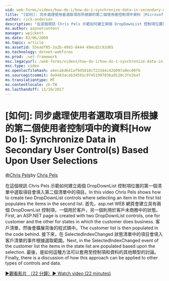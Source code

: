 ```yaml
---
uid: web-forms/videos/how-do-i/how-do-i-synchronize-data-in-secondary-user-controls-based-upon-user-selections
title: "[如何]: 同步處理使用者選取項目所根據的第二個使用者控制項中資料 |Microsoft 文件"
author: rick-anderson
description: "在這個視訊 Chris Pels 示範如何建立兩個 DropDownList 控制項位置的第一個清單中選取項目會填入第二個清單中的項目。 Firs..."
ms.author: aspnetcontent
manager: wpickett
ms.date: 03/06/2009
ms.topic: article
ms.assetid: 55eadf85-3a2b-4993-8444-494cd2c92d65
ms.technology: dotnet-webforms
ms.prod: .net-framework
msc.legacyurl: /web-forms/videos/how-do-i/how-do-i-synchronize-data-in-secondary-user-controls-based-upon-user-selections
msc.type: video
ms.openlocfilehash: a4ecabd641af9d5810cf23344c42b097a0ec00f6
ms.sourcegitcommit: 9a9483aceb34591c97451997036a9120c3fe2baf
ms.translationtype: MT
ms.contentlocale: zh-TW
ms.lasthandoff: 11/10/2017
---
```

<a name="how-do-i-synchronize-data-in-secondary-user-controls-based-upon-user-selections"></a><span data-ttu-id="73d58-104">[如何]: 同步處理使用者選取項目所根據的第二個使用者控制項中的資料</span><span class="sxs-lookup"><span data-stu-id="73d58-104">[How Do I]: Synchronize Data in Secondary User Control(s) Based Upon User Selections</span></span>
====================
<span data-ttu-id="73d58-105">由[Chris Pels](https://twitter.com/chrispels)</span><span class="sxs-lookup"><span data-stu-id="73d58-105">by [Chris Pels](https://twitter.com/chrispels)</span></span>

<span data-ttu-id="73d58-106">在這個視訊 Chris Pels 示範如何建立兩個 DropDownList 控制項位置的第一個清單中選取項目會填入第二個清單中的項目。</span><span class="sxs-lookup"><span data-stu-id="73d58-106">In this video Chris Pels shows how to create two DropDownList controls where selecting an item in the first list populates the items in the second list.</span></span> <span data-ttu-id="73d58-107">首先，asp.net WEB 網頁會建立具有兩個 DropDownList 控制項，一個用於客戶，另一個則用於客戶未商務中的狀態。</span><span class="sxs-lookup"><span data-stu-id="73d58-107">First, an ASP.NET page is created with two DropDownList controls, one for customer and the other for states in which the customer does business.</span></span> <span data-ttu-id="73d58-108">客戶清單，然後會擴展背後的程式碼中。</span><span class="sxs-lookup"><span data-stu-id="73d58-108">The customer list is then populated in the code behind.</span></span> <span data-ttu-id="73d58-109">接下來，在 SelectedIndexChanged 狀態清單中的項目會填入客戶清單的事件根據選取範圍。</span><span class="sxs-lookup"><span data-stu-id="73d58-109">Next, in the SelectedIndexChanged event of the customer list the items in the state list are populated based upon the selection.</span></span> <span data-ttu-id="73d58-110">最後，是如何這種方法可以套用至控制項和資料的其他類型的討論。</span><span class="sxs-lookup"><span data-stu-id="73d58-110">Finally, there is a discussion of how this approach can be applied to other types of controls and data.</span></span>

[<span data-ttu-id="73d58-111">&#9654;觀看影片 （22 分鐘）</span><span class="sxs-lookup"><span data-stu-id="73d58-111">&#9654; Watch video (22 minutes)</span></span>](https://channel9.msdn.com/Blogs/ASP-NET-Site-Videos/how-do-i-synchronize-data-in-secondary-user-controls-based-upon-user-selections)

